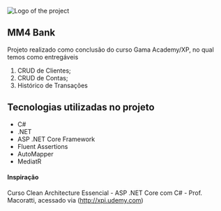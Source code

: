 ![Logo of the project](http://logo_link)
 
## MM4 Bank
 
Projeto realizado como conclusão do curso Gama Academy/XP, no qual temos como entregáveis
1. CRUD de Clientes;
2. CRUD de Contas;
3. Histórico de Transações

## Tecnologias utilizadas no projeto
 
* C#
* .NET
* ASP .NET Core Framework
* Fluent Assertions
* AutoMapper
* MediatR 
 
#### Inspiração
Curso Clean Architecture Essencial - ASP .NET Core com C# - Prof. Macoratti, acessado via (http://xpi.udemy.com)

 
